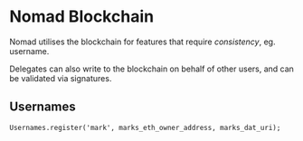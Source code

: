 # Nomad Blockchain

Nomad utilises the blockchain for features that require *consistency*, eg. username. 

Delegates can also write to the blockchain on behalf of other users, and can be validated via signatures. 

## Usernames

```
Usernames.register('mark', marks_eth_owner_address, marks_dat_uri);
```


